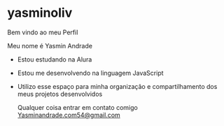 # yasminoliv 
Bem vindo ao meu Perfil 

Meu nome é Yasmin Andrade 

- Estou estudando na Alura
- Estou me desenvolvendo na linguagem JavaScript
- Utilizo esse espaço para minha organização e compartilhamento dos meus projetos desenvolvidos

  Qualquer coisa entrar em contato comigo
  Yasminandrade.com54@gmail.com 
